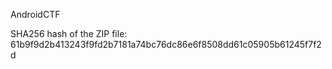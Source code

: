 AndroidCTF

SHA256 hash of the ZIP file: 61b9f9d2b413243f9fd2b7181a74bc76dc86e6f8508dd61c05905b61245f7f2d
